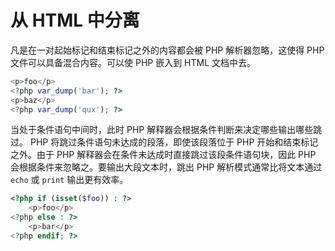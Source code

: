 # 从 HTML 中分离

凡是在一对起始标记和结束标记之外的内容都会被 PHP 解析器忽略，这使得 PHP 文件可以具备混合内容。可以使 PHP 嵌入到 HTML 文档中去。

```php
<p>foo</p>
<?php var_dump('bar'); ?>
<p>baz</p>
<?php var_dump('qux'); ?>
```

当处于条件语句中间时，此时 PHP 解释器会根据条件判断来决定哪些输出哪些跳过。 PHP 将跳过条件语句未达成的段落，即使该段落位于 PHP 开始和结束标记之外。由于 PHP 解释器会在条件未达成时直接跳过该段条件语句块，因此 PHP 会根据条件来忽略之。要输出大段文本时，跳出 PHP 解析模式通常比将文本通过 `echo` 或 `print` 输出更有效率。

```php
<?php if (isset($foo)) : ?>
    <p>foo</p>
<?php else : ?>
    <p>bar</p>
<?php endif; ?>
```

